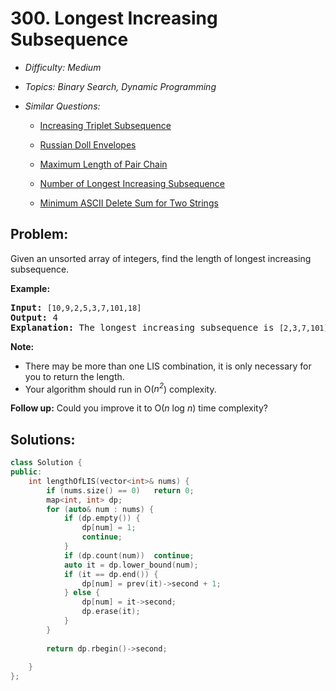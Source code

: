 # 300. Longest Increasing Subsequence

* *Difficulty: Medium*

* *Topics: Binary Search, Dynamic Programming*

* *Similar Questions:*

  * [Increasing Triplet Subsequence](increasing-triplet-subsequence.md)

  * [Russian Doll Envelopes](russian-doll-envelopes.md)

  * [Maximum Length of Pair Chain](maximum-length-of-pair-chain.md)

  * [Number of Longest Increasing Subsequence](number-of-longest-increasing-subsequence.md)

  * [Minimum ASCII Delete Sum for Two Strings](minimum-ascii-delete-sum-for-two-strings.md)

## Problem:

<p>Given an unsorted array of integers, find the length of longest increasing subsequence.</p>

<p><b>Example:</b></p>

<pre>
<b>Input:</b> <code>[10,9,2,5,3,7,101,18]
</code><b>Output: </b>4 
<strong>Explanation: </strong>The longest increasing subsequence is <code>[2,3,7,101]</code>, therefore the length is <code>4</code>. </pre>

<p><strong>Note: </strong></p>

<ul>
	<li>There may be more than one LIS combination, it is only necessary for you to return the length.</li>
	<li>Your algorithm should run in O(<i>n<sup>2</sup></i>) complexity.</li>
</ul>

<p><b>Follow up:</b> Could you improve it to O(<i>n</i> log <i>n</i>) time complexity?</p>

## Solutions:

```c++
class Solution {
public:
    int lengthOfLIS(vector<int>& nums) {
        if (nums.size() == 0)   return 0;
        map<int, int> dp;
        for (auto& num : nums) {
            if (dp.empty()) {
                dp[num] = 1;
                continue;
            }
            if (dp.count(num))  continue;
            auto it = dp.lower_bound(num);
            if (it == dp.end()) {
                dp[num] = prev(it)->second + 1;
            } else {
                dp[num] = it->second;
                dp.erase(it);
            }
        }
        
        return dp.rbegin()->second;
        
    }
};
```
